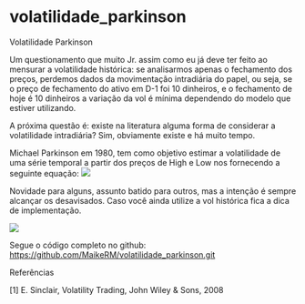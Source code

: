 # volatilidade_parkinson

Volatilidade Parkinson

Um questionamento que muito Jr. assim como eu já deve ter feito ao mensurar a volatilidade histórica: se analisarmos apenas o fechamento dos preços, perdemos dados da movimentação intradiária do papel, ou seja, se o preço de fechamento do ativo em D-1 foi 10 dinheiros, e o fechamento de hoje é 10 dinheiros a variação da vol é mínima dependendo do modelo que estiver utilizando.

A próxima questão é: existe na literatura alguma forma de considerar a volatilidade intradiária? Sim, obviamente existe e há muito tempo.

Michael Parkinson em 1980, tem como objetivo estimar a volatilidade de uma série temporal a partir dos preços de High e Low nos fornecendo a seguinte equação:
<a><img src="https://media-exp1.licdn.com/dms/image/C4D12AQE_c0-HBVyo8A/article-inline_image-shrink_1000_1488/0/1630432150303?e=1637193600&v=beta&t=hucELPLSvgsf18X0NiYYvXaebCQtwlDaAWGFJiUSUxk"/></a>

Novidade para alguns, assunto batido para outros, mas a intenção é sempre alcançar os desavisados. Caso você ainda utilize a vol histórica fica a dica de implementação.

<a><img src="https://media-exp1.licdn.com/dms/image/C4D12AQH43Ha7cPAFSQ/article-inline_image-shrink_1500_2232/0/1630432465174?e=1637193600&v=beta&t=Ra8AUoVi9m71cRFueGf4BTzeWhyR8huCMt7ZrGdvjY4"/></a>


Segue o código completo no github: https://github.com/MaikeRM/volatilidade_parkinson.git

Referências

[1] E. Sinclair, Volatility Trading, John Wiley & Sons, 2008
